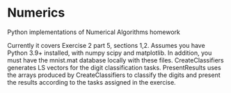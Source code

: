# Numerics
Python implementations of Numerical Algorithms homework

Currently it covers Exercise 2 part 5, sections 1,2.
Assumes you have Python 3.9+ installed, with numpy scipy and matplotlib.
In addition, you must have the mnist.mat database locally with these files.
CreateClassifiers generates LS vectors for the digit classification tasks.
PresentResults uses the arrays produced by CreateClassifiers to classify the digits
and present the results according to the tasks assigned in the exercise.
